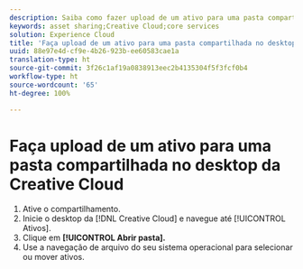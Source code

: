 ```yaml
---
description: Saiba como fazer upload de um ativo para uma pasta compartilhada do desktop da Creative Cloud para a Experience Cloud.
keywords: asset sharing;Creative Cloud;core services
solution: Experience Cloud
title: 'Faça upload de um ativo para uma pasta compartilhada no desktop da Creative Cloud '
uuid: 88e97e4d-cf9e-4b26-923b-ee60583cae1a
translation-type: ht
source-git-commit: 3f26c1af19a0838913eec2b4135304f5f3fcf0b4
workflow-type: ht
source-wordcount: '65'
ht-degree: 100%

---
```



# Faça upload de um ativo para uma pasta compartilhada no desktop da Creative Cloud

1. Ative o compartilhamento.
1. Inicie o desktop da [!DNL Creative Cloud] e navegue até [!UICONTROL Ativos].
1. Clique em **[!UICONTROL Abrir pasta].**
1. Use a navegação de arquivo do seu sistema operacional para selecionar ou mover ativos.
